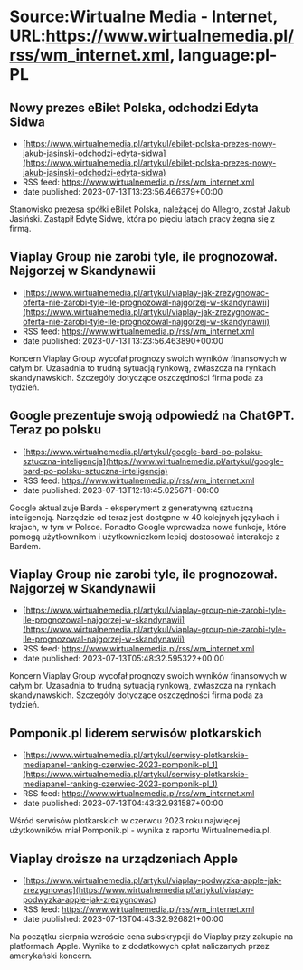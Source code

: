 # Source:Wirtualne Media - Internet, URL:https://www.wirtualnemedia.pl/rss/wm_internet.xml, language:pl-PL

## Nowy prezes eBilet Polska, odchodzi Edyta Sidwa
 - [https://www.wirtualnemedia.pl/artykul/ebilet-polska-prezes-nowy-jakub-jasinski-odchodzi-edyta-sidwa](https://www.wirtualnemedia.pl/artykul/ebilet-polska-prezes-nowy-jakub-jasinski-odchodzi-edyta-sidwa)
 - RSS feed: https://www.wirtualnemedia.pl/rss/wm_internet.xml
 - date published: 2023-07-13T13:23:56.466379+00:00

Stanowisko prezesa spółki eBilet Polska, należącej do Allegro, został Jakub Jasiński. Zastąpił Edytę Sidwę, która po pięciu latach pracy żegna się z firmą.

## Viaplay Group nie zarobi tyle, ile prognozował. Najgorzej w Skandynawii
 - [https://www.wirtualnemedia.pl/artykul/viaplay-jak-zrezygnowac-oferta-nie-zarobi-tyle-ile-prognozowal-najgorzej-w-skandynawii](https://www.wirtualnemedia.pl/artykul/viaplay-jak-zrezygnowac-oferta-nie-zarobi-tyle-ile-prognozowal-najgorzej-w-skandynawii)
 - RSS feed: https://www.wirtualnemedia.pl/rss/wm_internet.xml
 - date published: 2023-07-13T13:23:56.463890+00:00

Koncern Viaplay Group wycofał prognozy swoich wyników finansowych w całym br. Uzasadnia to trudną sytuacją rynkową, zwłaszcza na rynkach skandynawskich. Szczegóły dotyczące oszczędności firma poda za tydzień.

## Google prezentuje swoją odpowiedź na ChatGPT. Teraz po polsku
 - [https://www.wirtualnemedia.pl/artykul/google-bard-po-polsku-sztuczna-inteligencja](https://www.wirtualnemedia.pl/artykul/google-bard-po-polsku-sztuczna-inteligencja)
 - RSS feed: https://www.wirtualnemedia.pl/rss/wm_internet.xml
 - date published: 2023-07-13T12:18:45.025671+00:00

Google aktualizuje Barda - eksperyment z generatywną sztuczną inteligencją. Narzędzie od teraz jest dostępne w 40 kolejnych językach i krajach, w tym w Polsce. Ponadto Google wprowadza nowe funkcje, które pomogą użytkownikom i użytkowniczkom lepiej dostosować interakcje z Bardem.

## Viaplay Group nie zarobi tyle, ile prognozował. Najgorzej w Skandynawii
 - [https://www.wirtualnemedia.pl/artykul/viaplay-group-nie-zarobi-tyle-ile-prognozowal-najgorzej-w-skandynawii](https://www.wirtualnemedia.pl/artykul/viaplay-group-nie-zarobi-tyle-ile-prognozowal-najgorzej-w-skandynawii)
 - RSS feed: https://www.wirtualnemedia.pl/rss/wm_internet.xml
 - date published: 2023-07-13T05:48:32.595322+00:00

Koncern Viaplay Group wycofał prognozy swoich wyników finansowych w całym br. Uzasadnia to trudną sytuacją rynkową, zwłaszcza na rynkach skandynawskich. Szczegóły dotyczące oszczędności firma poda za tydzień.

## Pomponik.pl liderem serwisów plotkarskich
 - [https://www.wirtualnemedia.pl/artykul/serwisy-plotkarskie-mediapanel-ranking-czerwiec-2023-pomponik-pl_1](https://www.wirtualnemedia.pl/artykul/serwisy-plotkarskie-mediapanel-ranking-czerwiec-2023-pomponik-pl_1)
 - RSS feed: https://www.wirtualnemedia.pl/rss/wm_internet.xml
 - date published: 2023-07-13T04:43:32.931587+00:00

Wśród serwisów plotkarskich w czerwcu 2023 roku najwięcej użytkowników miał Pomponik.pl - wynika z raportu Wirtualnemedia.pl.

## Viaplay droższe na urządzeniach Apple
 - [https://www.wirtualnemedia.pl/artykul/viaplay-podwyzka-apple-jak-zrezygnowac](https://www.wirtualnemedia.pl/artykul/viaplay-podwyzka-apple-jak-zrezygnowac)
 - RSS feed: https://www.wirtualnemedia.pl/rss/wm_internet.xml
 - date published: 2023-07-13T04:43:32.926821+00:00

Na początku sierpnia wzroście cena subskrypcji do Viaplay przy zakupie na platformach Apple. Wynika to z dodatkowych opłat naliczanych przez amerykański koncern.

